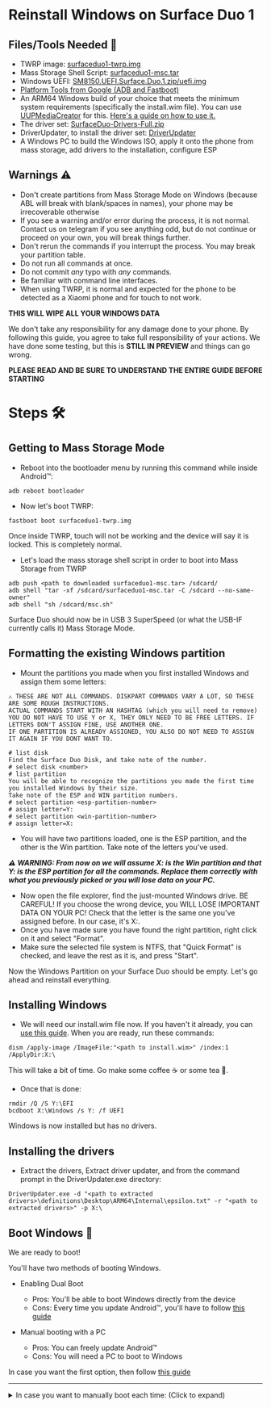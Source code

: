 # Reinstall Windows on Surface Duo 1

## Files/Tools Needed 📃

- TWRP image: [surfaceduo1-twrp.img](https://github.com/WOA-Project/SurfaceDuo-Guides/raw/main/InstallWindows/Files/surfaceduo1-twrp.img)
- Mass Storage Shell Script: [surfaceduo1-msc.tar](https://github.com/WOA-Project/SurfaceDuo-Guides/raw/main/InstallWindows/Files/surfaceduo1-msc.tar)
- Windows UEFI: [SM8150.UEFI.Surface.Duo.1.zip/uefi.img](https://github.com/WOA-Project/SurfaceDuoPkg/releases/)
- [Platform Tools from Google (ADB and Fastboot)](https://developer.android.com/studio/releases/platform-tools)
- An ARM64 Windows build of your choice that meets the minimum system requirements (specifically the install.wim file). You can use [UUPMediaCreator](https://github.com/gus33000/UUPMediaCreator) for this. [Here's a guide on how to use it.](https://github.com/WOA-Project/SurfaceDuo-Guides/blob/main/CreateWindowsISO.md)
- The driver set: [SurfaceDuo-Drivers-Full.zip](https://github.com/WOA-Project/SurfaceDuo-Drivers/releases/)
- DriverUpdater, to install the driver set: [DriverUpdater](https://github.com/WOA-Project/DriverUpdater/releases/)
- A Windows PC to build the Windows ISO, apply it onto the phone from mass storage, add drivers to the installation, configure ESP

## Warnings ⚠️

- Don't create partitions from Mass Storage Mode on Windows (because ABL will break with blank/spaces in names), your phone may be irrecoverable otherwise
- If you see a warning and/or error during the process, it is not normal. Contact us on telegram if you see anything odd, but do not continue or proceed on your own, you will break things further.
- Don't rerun the commands if you interrupt the process. You may break your partition table. 
- Do not run all commands at once.
- Do not commit *any* typo with *any* commands.
- Be familiar with command line interfaces.
- When using TWRP, it is normal and expected for the phone to be detected as a Xiaomi phone and for touch to not work.

**THIS WILL WIPE ALL YOUR WINDOWS DATA**

We don't take any responsibility for any damage done to your phone. By following this guide, you agree to take full responsibility of your actions. We have done some testing,
but this is **STILL IN PREVIEW** and things can go wrong.

**PLEASE READ AND BE SURE TO UNDERSTAND THE ENTIRE GUIDE BEFORE STARTING**

# Steps 🛠️

## Getting to Mass Storage Mode

- Reboot into the bootloader menu by running this command while inside Android™:

```
adb reboot bootloader
```

- Now let's boot TWRP:

```
fastboot boot surfaceduo1-twrp.img
```

Once inside TWRP, touch will not be working and the device will say it is locked. This is completely normal.
- Let's load the mass storage shell script in order to boot into Mass Storage from TWRP

```batch
adb push <path to downloaded surfaceduo1-msc.tar> /sdcard/
adb shell "tar -xf /sdcard/surfaceduo1-msc.tar -C /sdcard --no-same-owner"
adb shell "sh /sdcard/msc.sh"
```

Surface Duo should now be in USB 3 SuperSpeed (or what the USB-IF currently calls it) Mass Storage Mode.

## Formatting the existing Windows partition

- Mount the partitions you made when you first installed Windows and assign them some letters:

```
⚠️ THESE ARE NOT ALL COMMANDS. DISKPART COMMANDS VARY A LOT, SO THESE ARE SOME ROUGH INSTRUCTIONS.
ACTUAL COMMANDS START WITH AN HASHTAG (which you will need to remove)
YOU DO NOT HAVE TO USE Y or X, THEY ONLY NEED TO BE FREE LETTERS. IF LETTERS DON'T ASSIGN FINE, USE ANOTHER ONE.
IF ONE PARTITION IS ALREADY ASSIGNED, YOU ALSO DO NOT NEED TO ASSIGN IT AGAIN IF YOU DONT WANT TO.

# list disk
Find the Surface Duo Disk, and take note of the number.
# select disk <number>
# list partition
You will be able to recognize the partitions you made the first time you installed Windows by their size. 
Take note of the ESP and WIN partition numbers.
# select partition <esp-partition-number>
# assign letter=Y:
# select partition <win-partition-number>
# assign letter=X:
```

- You will have two partitions loaded, one is the ESP partition, and the other is the Win partition. Take note of the letters you've used.

**_⚠️ WARNING: From now on we will assume X: is the Win partition and that Y: is the ESP partition for all the commands. Replace them correctly with what you previously picked or you will lose data on your PC._**

- Now open the file explorer, find the just-mounted Windows drive. BE CAREFUL! If you choose the wrong device, you WILL LOSE IMPORTANT DATA ON YOUR PC! Check that the letter is the same one you've assigned before. In our case, it's X:\.
- Once you have made sure you have found the right partition, right click on it and select "Format".
- Make sure the selected file system is NTFS, that "Quick Format" is checked, and leave the rest as it is, and press "Start".

Now the Windows Partition on your Surface Duo should be empty. Let's go ahead and reinstall everything.

## Installing Windows

- We will need our install.wim file now. If you haven't it already, you can [use this guide](https://github.com/WOA-Project/SurfaceDuo-Guides/blob/main/CreateWindowsISO.md). When you are ready, run these commands:

```
dism /apply-image /ImageFile:"<path to install.wim>" /index:1 /ApplyDir:X:\
```

This will take a bit of time. Go make some coffee ☕ or some tea 🍵.

- Once that is done:

```
rmdir /Q /S Y:\EFI
bcdboot X:\Windows /s Y: /f UEFI
```

Windows is now installed but has no drivers.

## Installing the drivers

- Extract the drivers, Extract driver updater, and from the command prompt in the DriverUpdater.exe directory:

```
DriverUpdater.exe -d "<path to extracted drivers>\definitions\Desktop\ARM64\Internal\epsilon.txt" -r "<path to extracted drivers>" -p X:\
```

## Boot Windows 🚀

We are ready to boot!
      
You'll have two methods of booting Windows. 
      
- Enabling Dual Boot
    - Pros: You'll be able to boot Windows directly from the device
    - Cons: Every time you update Android™, you'll have to follow [this guide](https://github.com/WOA-Project/SurfaceDuo-Guides/blob/main/InstallWindows/DualBoot-SurfaceDuo1.md)
      
- Manual booting with a PC
    - Pros: You can freely update Android™
    - Cons: You will need a PC to boot to Windows

In case you want the first option, then follow [this guide](https://github.com/WOA-Project/SurfaceDuo-Guides/blob/main/InstallWindows/DualBoot-SurfaceDuo1.md)

---
<details>
  <summary>In case you want to manually boot each time: (Click to expand)</summary>
  <p>

Reboot your device to fastboot, using adb or from the recovery.
      
Let's boot the custom UEFI, from a command prompt:

```
fastboot boot surfaceduo1-uefi.img
```

This step above will be needed every time you will want to boot Windows and needs to be done from the Bootloader mode.

If you did everything right, Windows will now boot! Enjoy!

**Note:** If the Touch keyboard won't show up in OOBE, touch somewhere else (to let the text box loose focus) and then touch into the text box again. As an alternative, you can use the On-Screen Keyboard.
  </p>
</details>
